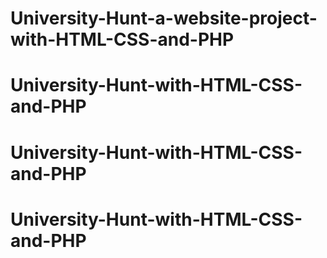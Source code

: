 # University-Hunt-a-website-project-with-HTML-CSS-and-PHP
# University-Hunt-with-HTML-CSS-and-PHP
# University-Hunt-with-HTML-CSS-and-PHP
# University-Hunt-with-HTML-CSS-and-PHP
